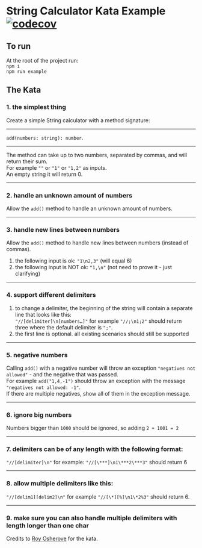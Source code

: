 # String Calculator Kata Example [![codecov](https://codecov.io/gh/premiss/api/branch/master/graph/badge.svg?token=9PYQF2IMIW&flag=example)](https://codecov.io/gh/premiss/api?flag=example)

## To run
At the root of the project run:  
`npm i`  
`npm run example`

## The Kata
### 1. the simplest thing
Create a simple String calculator with a method signature:

___
`add(numbers: string): number`.
___

The method can take up to two numbers, separated by commas, and will return their sum.  
For example `""` or `"1"` or `"1,2"` as inputs.  
An empty string it will return 0.

---  

### 2. handle an unknown amount of numbers  
Allow the `add()` method to handle an unknown amount of numbers.

---

### 3. handle new lines between numbers
Allow the `add()` method to handle new lines between numbers (instead of commas).

1. the following input is ok: `"1\n2,3"` (will equal 6)
2. the following input is NOT ok: `"1,\n"` (not need to prove it - just clarifying)

---

### 4. support different delimiters

1. to change a delimiter, the beginning of the string will contain a separate line that looks like this:  
`"//[delimiter]\n[numbers…]"` for example `"//;\n1;2"` should return three where the default delimiter is `";"`.
2. the first line is optional. all existing scenarios should still be supported

---

### 5. negative numbers
Calling `add()` with a negative number will throw an exception `"negatives not allowed"` - and the negative that was passed.  
For example `add("1,4,-1")` should throw an exception with the message `"negatives not allowed: -1"`.  
If there are multiple negatives, show all of them in the exception message.

---

### 6. ignore big numbers
Numbers bigger than `1000` should be ignored, so adding `2 + 1001 = 2`

---

### 7. delimiters can be of any length with the following format:
`"//[delimiter]\n"` for example: `"//[\***]\n1\***2\***3"` should return 6

---

### 8. allow multiple delimiters like this:  
`"//[delim1][delim2]\n"` for example `"//[\*][%]\n1\*2%3"` should return 6.

---

### 9. make sure you can also handle multiple delimiters with length longer than one char

Credits to [Roy Osherove](https://osherove.com/tdd-kata-1) for the kata.